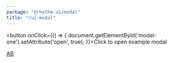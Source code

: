 ```yaml
---
package: "@rhythm-ui/modal"
title: "rui-modal"
---
```


<button onClick={() => {
    document.getElementById('modal-one').setAttribute('open', true);
}}>Click to open example modal</button>

<rui-modal id="modal-one">
    <a href="#">A</a><a href="#">B</a>
</rui-modal>
